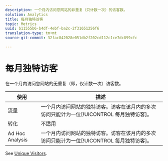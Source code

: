 ```yaml
---
description: 一个月内访问您网站的非重复（只计数一次）的访客数。
solution: Analytics
title: 每月独特访客
topic: Metrics
uuid: b11555b6-b4df-4ebf-ba2c-2f31651256f6
translation-type: tm+mt
source-git-commit: 32fac842028e051db2f202cd112c1ce7dc899cfc

---
```



# 每月独特访客

在一个月内访问您网站的无重复（即，仅计数一次）访客数。

| 使用 | 描述 |
|---|---|
| 流量 | 一个月内访问网站的独特访客。访客在该月内的多次访问只能计为一位[!UICONTROL 每月独特访客]。 |
| 转化 | 不适用 |
| Ad Hoc Analysis | 一个月内访问网站的独特访客。访客在该月内的多次访问只能计为一位[!UICONTROL 每月独特访客]。 |

See [Unique Visitors](/help/components/c-variables/c-metrics/metrics-unique-visitors.md).
